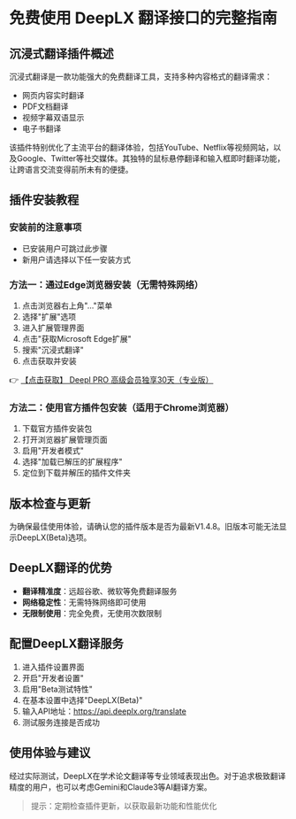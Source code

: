 # 免费使用 DeepLX 翻译接口的完整指南

## 沉浸式翻译插件概述

沉浸式翻译是一款功能强大的免费翻译工具，支持多种内容格式的翻译需求：

- 网页内容实时翻译
- PDF文档翻译
- 视频字幕双语显示
- 电子书翻译

该插件特别优化了主流平台的翻译体验，包括YouTube、Netflix等视频网站，以及Google、Twitter等社交媒体。其独特的鼠标悬停翻译和输入框即时翻译功能，让跨语言交流变得前所未有的便捷。

## 插件安装教程

### 安装前的注意事项

- 已安装用户可跳过此步骤
- 新用户请选择以下任一安装方式

### 方法一：通过Edge浏览器安装（无需特殊网络）

1. 点击浏览器右上角"..."菜单
2. 选择"扩展"选项
3. 进入扩展管理界面
4. 点击"获取Microsoft Edge扩展"
5. 搜索"沉浸式翻译"
6. 点击获取并安装

👉 [【点击获取】 Deepl PRO 高级会员独享30天（专业版） ](https://bit.ly/DEepl)

### 方法二：使用官方插件包安装（适用于Chrome浏览器）

1. 下载官方插件安装包
2. 打开浏览器扩展管理页面
3. 启用"开发者模式"
4. 选择"加载已解压的扩展程序"
5. 定位到下载并解压的插件文件夹

## 版本检查与更新

为确保最佳使用体验，请确认您的插件版本是否为最新V1.4.8。旧版本可能无法显示DeepLX(Beta)选项。

## DeepLX翻译的优势

- **翻译精准度**：远超谷歌、微软等免费翻译服务
- **网络稳定性**：无需特殊网络即可使用
- **无限制使用**：完全免费，无使用次数限制

## 配置DeepLX翻译服务

1. 进入插件设置界面
2. 开启"开发者设置"
3. 启用"Beta测试特性"
4. 在基本设置中选择"DeepLX(Beta)"
5. 输入API地址：https://api.deeplx.org/translate
6. 测试服务连接是否成功

## 使用体验与建议

经过实际测试，DeepLX在学术论文翻译等专业领域表现出色。对于追求极致翻译精度的用户，也可以考虑Gemini和Claude3等AI翻译方案。

> 提示：定期检查插件更新，以获取最新功能和性能优化